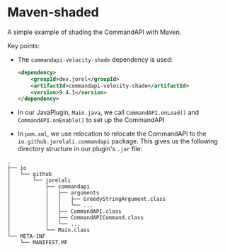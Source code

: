 # Maven-shaded

A simple example of shading the CommandAPI with Maven.

Key points:

- The `commandapi-velocity-shade` dependency is used:

  ```xml
  <dependency>
      <groupId>dev.jorel</groupId>
      <artifactId>commandapi-velocity-shade</artifactId>
      <version>9.4.1</version>
  </dependency>
  ```

- In our JavaPlugin, `Main.java`, we call `CommandAPI.onLoad()` and `CommandAPI.onEnable()` to set up the CommandAPI
- In `pom.xml`, we use relocation to relocate the CommandAPI to the `io.github.jorelali.commandapi` package. This gives us the following directory structure in our plugin's `.jar` file:

```text
.
├── io
│   └── github
│       └── jorelali
│           ├── commandapi
│           │   ├── arguments
│           │   │   ├── GreedyStringArgument.class
│           │   │   └── ...
│           │   ├── CommandAPI.class
│           │   ├── CommandAPICommand.class
│           │   └── ...
│           └── Main.class
└── META-INF
    └── MANIFEST.MF
```
